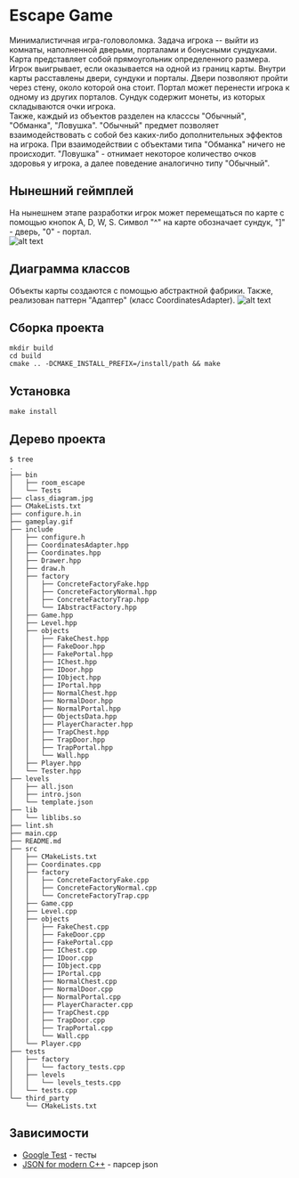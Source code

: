 # Escape Game
Минималистичная игра-головоломка. Задача игрока -- выйти из комнаты, наполненной дверьми, порталами и бонусными сундуками.  
Карта представляет собой прямоугольник определенного размера. Игрок выигрывает, если оказывается на одной из границ карты. Внутри карты расставлены двери, сундуки и порталы. Двери позволяют пройти через стену, около которой она стоит. Портал может перенести игрока к одному из других порталов. Сундук содержит монеты, из которых складываются очки игрока.  
Также, каждый из объектов разделен на класссы "Обычный", "Обманка", "Ловушка". "Обычный" предмет позволяет взаимодействовать с собой без каких-либо дополнительных эффектов на игрока. При взаимодействии с объектами типа "Обманка" ничего не происходит. "Ловушка" - отнимает некоторое количество очков здоровья у игрока, а далее поведение аналогично типу "Обычный".

## Нынешний геймплей
На нынешнем этапе разработки игрок может перемещаться по карте с помощью кнопок A, D, W, S. Символ "^" на карте обозначает сундук, "]" - дверь, "0" - портал.  
![alt text](https://github.com/Khaymon/escape_game/blob/checkpoint_2/gameplay.gif)


## Диаграмма классов
Объекты карты создаются с помощью абстрактной фабрики. Также, реализован паттерн "Адаптер" (класс CoordinatesAdapter).
![alt text](https://github.com/Khaymon/escape_game/blob/checkpoint_2/class_diagram.jpg)

## Сборка проекта
```
mkdir build  
cd build  
cmake .. -DCMAKE_INSTALL_PREFIX=/install/path && make
```
## Установка
```
make install
```
## Дерево проекта
```
$ tree
.
├── bin
│   ├── room_escape
│   └── Tests
├── class_diagram.jpg
├── CMakeLists.txt
├── configure.h.in
├── gameplay.gif
├── include
│   ├── configure.h
│   ├── CoordinatesAdapter.hpp
│   ├── Coordinates.hpp
│   ├── Drawer.hpp
│   ├── draw.h
│   ├── factory
│   │   ├── ConcreteFactoryFake.hpp
│   │   ├── ConcreteFactoryNormal.hpp
│   │   ├── ConcreteFactoryTrap.hpp
│   │   └── IAbstractFactory.hpp
│   ├── Game.hpp
│   ├── Level.hpp
│   ├── objects
│   │   ├── FakeChest.hpp
│   │   ├── FakeDoor.hpp
│   │   ├── FakePortal.hpp
│   │   ├── IChest.hpp
│   │   ├── IDoor.hpp
│   │   ├── IObject.hpp
│   │   ├── IPortal.hpp
│   │   ├── NormalChest.hpp
│   │   ├── NormalDoor.hpp
│   │   ├── NormalPortal.hpp
│   │   ├── ObjectsData.hpp
│   │   ├── PlayerCharacter.hpp
│   │   ├── TrapChest.hpp
│   │   ├── TrapDoor.hpp
│   │   ├── TrapPortal.hpp
│   │   └── Wall.hpp
│   ├── Player.hpp
│   └── Tester.hpp
├── levels
│   ├── all.json
│   ├── intro.json
│   └── template.json
├── lib
│   └── liblibs.so
├── lint.sh
├── main.cpp
├── README.md
├── src
│   ├── CMakeLists.txt
│   ├── Coordinates.cpp
│   ├── factory
│   │   ├── ConcreteFactoryFake.cpp
│   │   ├── ConcreteFactoryNormal.cpp
│   │   └── ConcreteFactoryTrap.cpp
│   ├── Game.cpp
│   ├── Level.cpp
│   ├── objects
│   │   ├── FakeChest.cpp
│   │   ├── FakeDoor.cpp
│   │   ├── FakePortal.cpp
│   │   ├── IChest.cpp
│   │   ├── IDoor.cpp
│   │   ├── IObject.cpp
│   │   ├── IPortal.cpp
│   │   ├── NormalChest.cpp
│   │   ├── NormalDoor.cpp
│   │   ├── NormalPortal.cpp
│   │   ├── PlayerCharacter.cpp
│   │   ├── TrapChest.cpp
│   │   ├── TrapDoor.cpp
│   │   ├── TrapPortal.cpp
│   │   └── Wall.cpp
│   └── Player.cpp
├── tests
│   ├── factory
│   │   └── factory_tests.cpp
│   ├── levels
│   │   └── levels_tests.cpp
│   └── tests.cpp
└── third_party
    └── CMakeLists.txt
```
## Зависимости
* [Google Test](https://github.com/google/googletest/) - тесты
* [JSON for modern C++](https://github.com/google/googletest/) - парсер json
